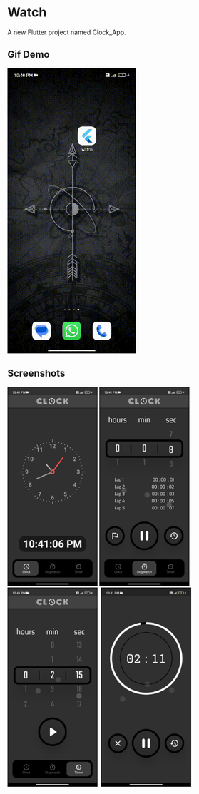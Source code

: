 # Watch
A new Flutter project named Clock_App.

## Gif Demo

![Clock App Demo](https://github.com/PavanWarMachine/Clock_App/blob/main/Clock_App%20Functionality.gif)


## Screenshots

<kbd> <img src="https://github.com/PavanWarMachine/Clock_App/blob/main/Clock.jpeg" width="200" border="1" /></kbd>
<kbd> <img src="https://github.com/PavanWarMachine/Clock_App/blob/main/Stop_Watch.jpeg" width="200" border="1" /></kbd>
<kbd> <img src="https://github.com/PavanWarMachine/Clock_App/blob/main/Timer_Selector.jpeg" width="200" border="1" /></kbd><kbd> <img src="https://github.com/PavanWarMachine/Clock_App/blob/main/Timer.jpeg" width="200" border="1" /></kbd>




